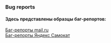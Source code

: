 ### Bug reports
#### Здесь представлены образцы баг-репортов:  
[Баг-репорты mail.ru](https://docs.google.com/spreadsheets/d/1S6syel_NQBz9NPzpLGTpG_DSA13wwbk1EciTsGIP8hE/edit?usp=sharing)  
[Баг-репорты Яндекс Самокат](https://docs.google.com/spreadsheets/d/17r1Z9y1lmQK0VMa5lyoB7BqDXEmiW8T76j7-BgUIOIw/edit?usp=sharing)